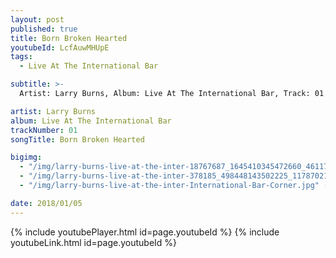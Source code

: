 ```yaml
---
layout: post
published: true
title: Born Broken Hearted
youtubeId: LcfAuwMHUpE
tags:
  - Live At The International Bar

subtitle: >-
  Artist: Larry Burns, Album: Live At The International Bar, Track: 01 , Title: Born Broken Hearted

artist: Larry Burns
album: Live At The International Bar
trackNumber: 01
songTitle: Born Broken Hearted

bigimg: 
  - "/img/larry-burns-live-at-the-inter-18767687_1645410345472660_4611724459318311544_n.jpg" : "The International Bar https://www.facebook.com/internationalbardublin/"
  - "/img/larry-burns-live-at-the-inter-378185_498448143502225_1178702186_n.jpg" : "The International Bar https://www.facebook.com/internationalbardublin/"
  - "/img/larry-burns-live-at-the-inter-International-Bar-Corner.jpg" : "The International Bar https://www.facebook.com/internationalbardublin/"

date: 2018/01/05
---
```

{% include youtubePlayer.html id=page.youtubeId %}
{% include youtubeLink.html id=page.youtubeId %}